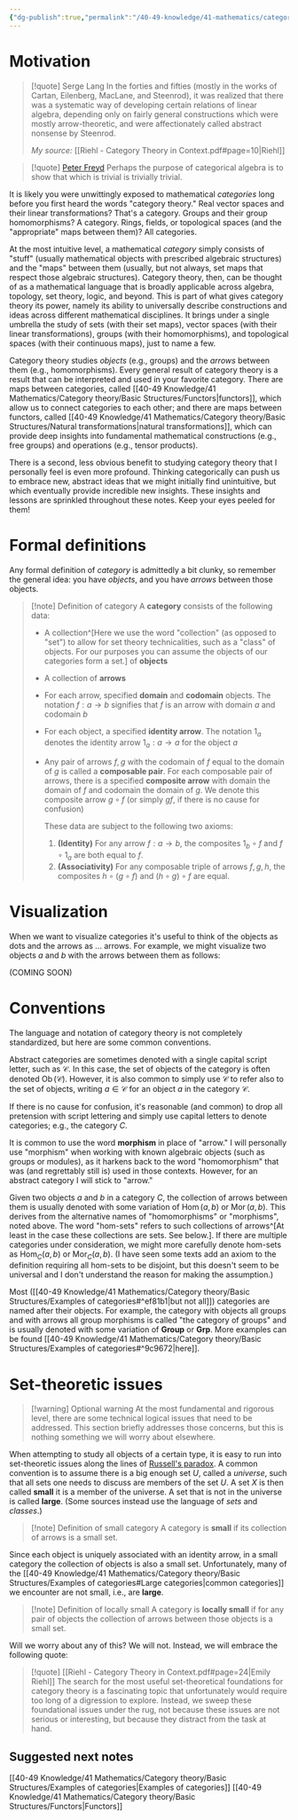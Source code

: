 ```yaml
---
{"dg-publish":true,"permalink":"/40-49-knowledge/41-mathematics/category-theory/basic-structures/categories/","tags":["category_theory","quotes"],"updated":"2024-09-22T20:51:03-07:00"}
---
```


# Motivation

>[!quote] Serge Lang
>In the forties and fifties (mostly in the works of Cartan, Eilenberg, MacLane, and Steenrod), it was realized that there was a systematic way of developing certain relations of linear algebra, depending only on fairly general constructions which were mostly arrow-theoretic, and were affectionately called abstract nonsense by Steenrod.
>
>*My source:* [[Riehl - Category Theory in Context.pdf#page=10|Riehl]]

> [!quote] [Peter Freyd](https://mathoverflow.net/questions/111005/historical-questions-on-the-term-general-abstract-nonsense)
> Perhaps the purpose of categorical algebra is to show that which is trivial is trivially trivial.

It is likely you were unwittingly exposed to mathematical *categories* long before you first heard the words "category theory." Real vector spaces and their linear transformations? That's a category. Groups and their group homomorphisms? A category. Rings, fields, or topological spaces (and the "appropriate" maps between them)? All categories.

At the most intuitive level, a mathematical *category* simply consists of "stuff" (usually mathematical objects with prescribed algebraic structures) and the "maps" between them (usually, but not always, set maps that respect those algebraic structures). Category theory, then, can be thought of as a mathematical language that is broadly applicable across algebra, topology, set theory, logic, and beyond. This is part of what gives category theory its power, namely its ability to universally describe constructions and ideas across different mathematical disciplines. It brings under a single umbrella the study of sets (with their set maps), vector spaces (with their linear transformations), groups (with their homomorphisms), and topological spaces (with their continuous maps), just to name a few.

 Category theory studies *objects* (e.g., groups) and the *arrows* between them (e.g., homomorphisms). Every general result of category theory is a result that can be interpreted and used in your favorite category. There are maps between categories, called [[40-49 Knowledge/41 Mathematics/Category theory/Basic Structures/Functors\|functors]], which allow us to connect categories to each other; and there are maps between functors, called [[40-49 Knowledge/41 Mathematics/Category theory/Basic Structures/Natural transformations\|natural transformations]], which can provide deep insights into fundamental mathematical constructions (e.g., free groups) and operations (e.g., tensor products).

There is a second, less obvious benefit to studying category theory that I personally feel is even more profound. Thinking categorically can push us to embrace new, abstract ideas that we might initially find unintuitive, but which eventually provide incredible new insights. These insights and lessons are sprinkled throughout these notes. Keep your eyes peeled for them!

# Formal definitions

Any formal definition of *category* is admittedly a bit clunky, so remember the general idea: you have *objects*, and you have *arrows* between those objects.

> [!note] Definition of category
> A **category** consists of the following data:
> - A collection^[Here we use the word "collection" (as opposed to "set") to allow for set theory technicalities, such as a "class" of objects. For our purposes you can assume the objects of our categories form a set.] of **objects**
> - A collection of **arrows**
> - For each arrow, specified **domain** and **codomain** objects. The notation $f:a\to b$ signifies that $f$ is an arrow with domain $a$ and codomain $b$
> - For each object, a specified **identity arrow**. The notation $1_a$ denotes the identity arrow $1_a:a\to a$ for the object $a$
> - Any pair of arrows $f, g$ with the codomain of $f$ equal to the domain of $g$ is called a **composable pair**. For each composable pair of arrows, there is a specified **composite arrow** with domain the domain of $f$ and codomain the domain of $g$. We denote this composite arrow $g\circ f$ (or simply $gf$, if there is no cause for confusion)
>   
>   These data are subject to the following two axioms:
>   1. **(Identity)** For any arrow $f:a\to b$, the composites $1_b\circ f$ and $f\circ 1_a$ are both equal to $f$.
>   2. **(Associativity)** For any composable triple of arrows $f,g,h$, the composites $h\circ (g\circ f)$ and $(h\circ g)\circ f$ are equal.

# Visualization

When we want to visualize categories it's useful to think of the objects as dots and the arrows as ... arrows. For example, we might visualize two objects $a$ and $b$ with the arrows between them as follows:

(COMING SOON)

# Conventions

The language and notation of category theory is not completely standardized, but here are some common conventions.

Abstract categories are sometimes denoted with a single capital script letter, such as $\mathscr{C}$. In this case, the set of objects of the category is often denoted $\operatorname{Ob}(\mathscr{C})$. However, it is also common to simply use $\mathscr{C}$ to refer also to the set of objects, writing $a\in \mathscr{C}$ for an object $a$ in the category $\mathscr{C}$.

If there is no cause for confusion, it's reasonable (and common) to drop all pretension with script lettering and simply use capital letters to denote categories; e.g., the category $C$.

It is common to use the word **morphism** in place of "arrow." I will personally use "morphism" when working with known algebraic objects (such as groups or modules), as it harkens back to the word "homomorphism" that was (and regrettably still is) used in those contexts. However, for an abstract category I will stick to "arrow."

Given two objects $a$ and $b$ in a category $C$, the collection of arrows between them is usually denoted with some variation of $\operatorname{Hom}(a,b)$ or $\operatorname{Mor}(a,b)$. This derives from the alternative names of "homomorphisms" or "morphisms", noted above. The word "hom-sets" refers to such collections of arrows^[At least in the case these collections are sets. See below.]. If there are multiple categories under consideration, we might more carefully denote hom-sets as $\operatorname{Hom}_C(a,b)$ or $\operatorname{Mor}_C(a,b)$. (I have seen some texts add an axiom to the definition requiring all hom-sets to be disjoint, but this doesn't seem to be universal and I don't understand the reason for making the assumption.)

Most ([[40-49 Knowledge/41 Mathematics/Category theory/Basic Structures/Examples of categories#^ef81b1\|but not all]]) categories are named after their objects. For example, the category with objects all groups and with arrows all group morphisms is called "the category of groups" and is usually denoted with some variation of $\mathbf{Group}$ or $\mathbf{Grp}$. More examples can be found [[40-49 Knowledge/41 Mathematics/Category theory/Basic Structures/Examples of categories#^9c9672\|here]].

# Set-theoretic issues

> [!warning] Optional warning
> At the most fundamental and rigorous level, there are some technical logical issues that need to be addressed. This section briefly addresses those concerns, but this is nothing something we will worry about elsewhere.

When attempting to study all objects of a certain type, it is easy to run into set-theoretic issues along the lines of [Russell's paradox](https://en.wikipedia.org/wiki/Russell%27s_paradox). A common convention is to assume there is a big enough set $U$, called a *universe*, such that all sets one needs to discuss are members of the set $U$. A set $X$ is then called **small** it is a member of the universe. A set that is not in the universe is called **large**. (Some sources instead use the language of *sets* and *classes*.)

>[!note] Definition of small category
>A category is **small** if its collection of arrows is a small set.

Since each object is uniquely associated with an identity arrow, in a small category the collection of objects is also a small set. Unfortunately, many of the [[40-49 Knowledge/41 Mathematics/Category theory/Basic Structures/Examples of categories#Large categories\|common categories]] we encounter are not small, i.e., are **large**. 

>[!note] Definition of locally small
>A category is **locally small** if for any pair of objects the collection of arrows between those objects is a small set.

Will we worry about any of this? We will not. Instead, we will embrace the following quote:

> [!quote] [[Riehl - Category Theory in Context.pdf#page=24|Emily Riehl]]
> The search for the most useful set-theoretical foundations for category theory is a fascinating topic that unfortunately would require too long of a digression to explore. Instead, we sweep these foundational issues under the rug, not because these issues are not serious or interesting, but because they distract from the task at hand.


## Suggested next notes

[[40-49 Knowledge/41 Mathematics/Category theory/Basic Structures/Examples of categories\|Examples of categories]]
[[40-49 Knowledge/41 Mathematics/Category theory/Basic Structures/Functors\|Functors]]